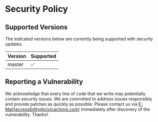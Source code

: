 # Security Policy

## Supported Versions

The indicated versions below are currently being supported with security updates.

| Version | Supported          |
| ------- | ------------------ |
| master   | :white_check_mark: |

## Reporting a Vulnerability

We acknowledge that every line of code that we write may potentially contain security issues.
We are committed to address issues responsibly and provide patches as quickly as possible.
Please contact us via [E-Mail(accessibility@civicactions.com)](mailto:accessibility@civicactions.com?subject=Your%20Project&#x3a;%20Security&body=Security%20description&#x3a;) immediately after discovery of the vulnerability. Thanks!
